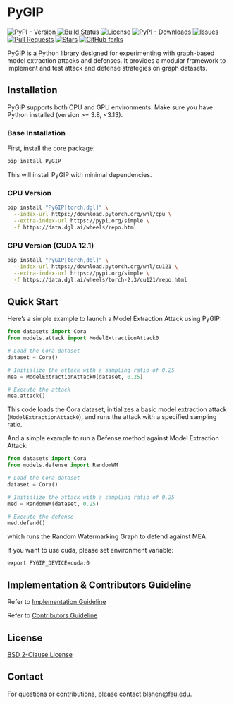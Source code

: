 # PyGIP

![PyPI - Version](https://img.shields.io/pypi/v/PyGIP)
[![Build Status](https://img.shields.io/github/actions/workflow/status/LabRAI/PyGIP/docs.yml)](https://github.com/LabRAI/PyGIP/actions)
[![License](https://img.shields.io/github/license/LabRAI/PyGIP.svg)](https://github.com/LabRAI/PyGIP/blob/main/LICENSE)
[![PyPI - Downloads](https://img.shields.io/pypi/dm/pygip)](https://github.com/LabRAI/PyGIP)
[![Issues](https://img.shields.io/github/issues/LabRAI/PyGIP)](https://github.com/LabRAI/PyGIP)
[![Pull Requests](https://img.shields.io/github/issues-pr/LabRAI/PyGIP)](https://github.com/LabRAI/PyGIP)
[![Stars](https://img.shields.io/github/stars/LabRAI/PyGIP)](https://github.com/LabRAI/PyGIP)
[![GitHub forks](https://img.shields.io/github/forks/LabRAI/PyGIP)](https://github.com/LabRAI/PyGIP)

PyGIP is a Python library designed for experimenting with graph-based model extraction attacks and defenses. It provides
a modular framework to implement and test attack and defense strategies on graph datasets.

## Installation

PyGIP supports both CPU and GPU environments. Make sure you have Python installed (version >= 3.8, <3.13).

### Base Installation

First, install the core package:

```bash
pip install PyGIP
```

This will install PyGIP with minimal dependencies.

### CPU Version

```bash
pip install "PyGIP[torch,dgl]" \
  --index-url https://download.pytorch.org/whl/cpu \
  --extra-index-url https://pypi.org/simple \
  -f https://data.dgl.ai/wheels/repo.html
```

### GPU Version (CUDA 12.1)

```bash
pip install "PyGIP[torch,dgl]" \
  --index-url https://download.pytorch.org/whl/cu121 \
  --extra-index-url https://pypi.org/simple \
  -f https://data.dgl.ai/wheels/torch-2.3/cu121/repo.html
```

## Quick Start

Here’s a simple example to launch a Model Extraction Attack using PyGIP:

```python
from datasets import Cora
from models.attack import ModelExtractionAttack0

# Load the Cora dataset
dataset = Cora()

# Initialize the attack with a sampling ratio of 0.25
mea = ModelExtractionAttack0(dataset, 0.25)

# Execute the attack
mea.attack()
```

This code loads the Cora dataset, initializes a basic model extraction attack (`ModelExtractionAttack0`), and runs the
attack with a specified sampling ratio.

And a simple example to run a Defense method against Model Extraction Attack:

```python
from datasets import Cora
from models.defense import RandomWM

# Load the Cora dataset
dataset = Cora()

# Initialize the attack with a sampling ratio of 0.25
med = RandomWM(dataset, 0.25)

# Execute the defense
med.defend()
```

which runs the Random Watermarking Graph to defend against MEA.

If you want to use cuda, please set environment variable:

```shell
export PYGIP_DEVICE=cuda:0
```

## Implementation & Contributors Guideline

Refer to [Implementation Guideline](.github/IMPLEMENTATION.md)

Refer to [Contributors Guideline](.github/CONTRIBUTING.md)

## License

[BSD 2-Clause License](LICENSE)

## Contact

For questions or contributions, please contact blshen@fsu.edu.
